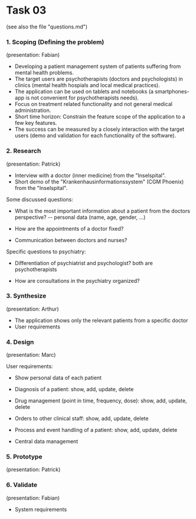 Task 03
=======
(see also the file "questions.md")

### 1. Scoping (Defining the problem) 
(presentation: Fabian)

- Developing a patient management system of patients suffering from mental health problems. 
- The target users are psychotherapists (doctors and psychologists) in clinics (mental health hospials and local medical practices).
- The application can be used on tablets and notebooks (a smartphones-app is not convenient for psychotherapists needs).
- Focus on treatment related functionality and not general medical administration.
- Short time horizon: Constrain the feature scope of the application to a few key features.
- The success can be measured by a closely interaction with the target users (demo and validation for each functionality of the software).

### 2. Research 
(presentation: Patrick)

- Interview with a doctor (inner medicine) from the "Inselspital".
- Short demo of the "Krankenhausinformationssystem" (CGM Phoenix) from the "Inselspital".

Some discussed questions:
- What is the most important information about a patient from the doctors perspective?
-- personal data (name, age, gender, ...)


- How are the appointments of a doctor fixed?

- Communication between doctors and nurses?

Specific questions to psychiatry:
- Differentiation of psychiatrist and psychologist?
both are psychotherapists

- How are consultations in the psychiatry organized?


### 3. Synthesize 
(presentation: Arthur)

- The application shows only the relevant patients from a specific doctor
- User requirements

### 4. Design 
(presentation: Marc)

User requirements:
- Show personal data of each patient
- Diagnosis of a patient: show, add, update, delete
- Drug management (point in time, frequency, dose): show, add, update, delete
- Orders to other clinical staff: show, add, update, delete
- Process and event handling of a patient: show, add, update, delete

- Central data management

### 5. Prototype 
(presentation: Patrick)


### 6. Validate 
(presentation: Fabian)

- System requirements
 